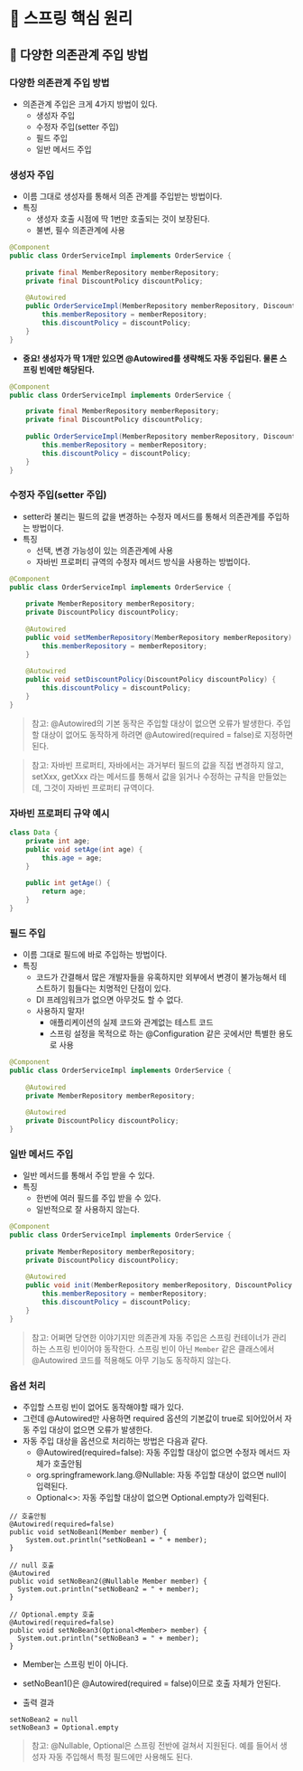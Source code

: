 # :book: 스프링 핵심 원리

## :pushpin: 다양한 의존관계 주입 방법

### 다양한 의존관계 주입 방법
- 의존관계 주입은 크게 4가지 방법이 있다.
    - 생성자 주입
    - 수정자 주입(setter 주입)
    - 필드 주입
    - 일반 메서드 주입
    
### 생성자 주입 
- 이름 그대로 생성자를 통해서 의존 관계를 주입받는 방법이다.
- 특징
    - 생성자 호출 시점에 딱 1번만 호출되는 것이 보장된다.
    - 불변, 필수 의존관계에 사용
    
```java
@Component
public class OrderServiceImpl implements OrderService {
    
    private final MemberRepository memberRepository;
    private final DiscountPolicy discountPolicy;
    
    @Autowired
    public OrderServiceImpl(MemberRepository memberRepository, DiscountPolicy discountPolicy) {
        this.memberRepository = memberRepository;
        this.discountPolicy = discountPolicy;
    }
}
```

- **중요! 생성자가 딱 1개만 있으면 @Autowired를 생략해도 자동 주입된다. 물론 스프링 빈에만 해당된다.**

```java
@Component
public class OrderServiceImpl implements OrderService {

    private final MemberRepository memberRepository;
    private final DiscountPolicy discountPolicy;
    
    public OrderServiceImpl(MemberRepository memberRepository, DiscountPolicy discountPolicy) {
        this.memberRepository = memberRepository;
        this.discountPolicy = discountPolicy;
    }
}
```

### 수정자 주입(setter 주입)
- setter라 불리는 필드의 값을 변경하는 수정자 메서드를 통해서 의존관계를 주입하는 방법이다.
- 특징
  - 선택, 변경 가능성이 있는 의존관계에 사용
  - 자바빈 프로퍼티 규역의 수정자 메서드 방식을 사용하는 방법이다.
  
```java
@Component
public class OrderServiceImpl implements OrderService {
    
    private MemberRepository memberRepository;
    private DiscountPolicy discountPolicy;
    
    @Autowired
    public void setMemberRepository(MemberRepository memberRepository) {
        this.memberRepository = memberRepository;
    }
    
    @Autowired
    public void setDiscountPolicy(DiscountPolicy discountPolicy) {
        this.discountPolicy = discountPolicy;
    }
}
```

> 참고: @Autowired의 기본 동작은 주입할 대상이 없으면 오류가 발생한다. 주입할 대상이 없어도 동작하게 하려면
> @Autowired(required = false)로 지정하면 된다.

> 참고: 자바빈 프로퍼티, 자바에서는 과거부터 필드의 값을 직접 변경하지 않고, setXxx, getXxx 라는 메서드를 통해서
> 값을 읽거나 수정하는 규칙을 만들었는데, 그것이 자바빈 프로퍼티 규역이다.

### 자바빈 프로퍼티 규약 예시
```java
class Data {
    private int age;
    public void setAge(int age) {
        this.age = age;
    }
    
    public int getAge() {
        return age;
    }
}
```

### 필드 주입
- 이름 그대로 필드에 바로 주입하는 방법이다.
- 특징
  - 코드가 간결해서 많은 개발자들을 유혹하지만 외부에서 변경이 불가능해서 테스트하기 힘들다는 치명적인 단점이 있다.
  - DI 프레임워크가 없으면 아무것도 할 수 없다.
  - 사용하지 말자!
    - 애플리케이션의 실제 코드와 관계없는 테스트 코드
    - 스프링 설정을 목적으로 하는 @Configuration 같은 곳에서만 특별한 용도로 사용
  
```java
@Component
public class OrderServiceImpl implements OrderService {
    
    @Autowired
    private MemberRepository memberRepository;
    
    @Autowired
    private DiscountPolicy discountPolicy;
}
```

### 일반 메서드 주입
- 일반 메서드를 통해서 주입 받을 수 있다.
- 특징 
  - 한번에 여러 필드를 주입 받을 수 있다.
  - 일반적으로 잘 사용하지 않는다.
  
```java
@Component 
public class OrderServiceImpl implements OrderService {
    
    private MemberRepository memberRepository;
    private DiscountPolicy discountPolicy;
    
    @Autowired
    public void init(MemberRepository memberRepository, DiscountPolicy discountPolicy) {
        this.memberRepository = memberRepository;
        this.discountPolicy = discountPolicy;
    }
}
```

> 참고: 어쩌면 당연한 이야기지만 의존관계 자동 주입은 스프링 컨테이너가 관리하는 스프링 빈이어야 동작한다.
> 스프링 빈이 아닌 `Member` 같은 클래스에서 @Autowired 코드를 적용해도 아무 기능도 동작하지 않는다.


### 옵션 처리
- 주입할 스프링 빈이 없어도 동작해야할 때가 있다.
- 그런데 @Autowired만 사용하면 required 옵션의 기본값이 true로 되어있어서 자동 주입 대상이 없으면 오류가 발생한다.
- 자동 주입 대상을 옵션으로 처리하는 방법은 다음과 같다.
  - @Autowired(required=false): 자동 주입할 대상이 없으면 수정자 메서드 자체가 호출안됨
  - org.springframework.lang.@Nullable: 자동 주입할 대상이 없으면 null이 입력된다.
  - Optional<>: 자동 주입할 대상이 없으면 Optional.empty가 입력된다.
  

```
// 호출안됨
@Autowired(required=false)
public void setNoBean1(Member member) {
    System.out.println("setNoBean1 = " + member);
}

// null 호출
@Autowired
public void setNoBean2(@Nullable Member member) {
  System.out.println("setNoBean2 = " + member);
}

// Optional.empty 호출
@Autowired(required=false)
public void setNoBean3(Optional<Member> member) {
  System.out.println("setNoBean3 = " + member);
}
```

- Member는 스프링 빈이 아니다.
- setNoBean1()은 @Autowired(required = false)이므로 호출 자체가 안된다.

- 출력 결과
```
setNoBean2 = null
setNoBean3 = Optional.empty
```

> 참고: @Nullable, Optional은 스프링 전반에 걸쳐서 지원된다. 예를 들어서 생성자 자동 주입해서 특정 필드에만 사용해도 된다.

